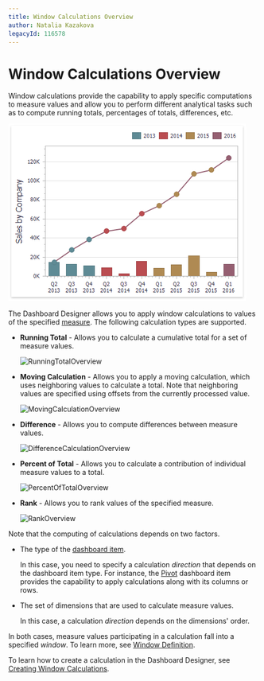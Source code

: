 ```yaml
---
title: Window Calculations Overview
author: Natalia Kazakova
legacyId: 116578
---
```

# Window Calculations Overview
Window calculations provide the capability to apply specific computations to measure values and allow you to perform different analytical tasks such as to compute running totals, percentages of totals, differences, etc.

![CalculationsOverview_Demo](../../../../images/img123477.png)

The Dashboard Designer allows you to apply window calculations to values of the specified [measure](../../bind-dashboard-items-to-data/bind-dashboard-items-to-data.md). The following calculation types are supported.
* **Running Total** - Allows you to calculate a cumulative total for a set of measure values.
	
	![RunningTotalOverview](../../../../images/img123490.png)
* **Moving Calculation** - Allows you to apply a moving calculation, which uses neighboring values to calculate a total. Note that neighboring values are specified using offsets from the currently processed value.
	
	![MovingCalculationOverview](../../../../images/img123491.png)
* **Difference** - Allows you to compute differences between measure values.
	
	![DifferenceCalculationOverview](../../../../images/img123492.png)
* **Percent of Total** - Allows you to calculate a contribution of individual measure values to a total.
	
	![PercentOfTotalOverview](../../../../images/img123493.png)
* **Rank** - Allows you to rank values of the specified measure.
	
	![RankOverview](../../../../images/img123494.png)

Note that the computing of calculations depends on two factors.
* The type of the [dashboard item](../../add-dashboard-items.md).
	
	 In this case, you need to specify a calculation _direction_ that depends on the dashboard item type. For instance, the [Pivot](../../dashboard-item-settings/pivot.md) dashboard item provides the capability to apply calculations along with its columns or rows.
* The set of dimensions that are used to calculate measure values.
	
	In this case, a calculation _direction_ depends on the dimensions' order.

In both cases, measure values participating in a calculation fall into a specified _window_. To learn more, see [Window Definition](window-definition.md).

To learn how to create a calculation in the Dashboard Designer, see [Creating Window Calculations](creating-window-calculations.md).